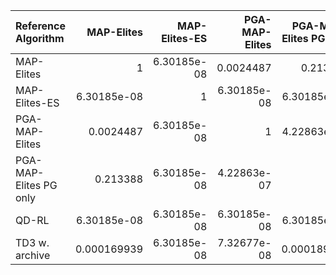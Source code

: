 | Reference Algorithm    |   MAP-Elites |   MAP-Elites-ES |   PGA-MAP-Elites |   PGA-MAP-Elites PG only |       QD-RL |   TD3 w. archive |
|:-----------------------|-------------:|----------------:|-----------------:|-------------------------:|------------:|-----------------:|
| MAP-Elites             |  1           |     6.30185e-08 |      0.0024487   |              0.213388    | 6.30185e-08 |      0.000169939 |
| MAP-Elites-ES          |  6.30185e-08 |     1           |      6.30185e-08 |              6.30185e-08 | 6.30185e-08 |      6.30185e-08 |
| PGA-MAP-Elites         |  0.0024487   |     6.30185e-08 |      1           |              4.22863e-07 | 6.30185e-08 |      7.32677e-08 |
| PGA-MAP-Elites PG only |  0.213388    |     6.30185e-08 |      4.22863e-07 |              1           | 6.30185e-08 |      0.000189279 |
| QD-RL                  |  6.30185e-08 |     6.30185e-08 |      6.30185e-08 |              6.30185e-08 | 1           |      6.30185e-08 |
| TD3 w. archive         |  0.000169939 |     6.30185e-08 |      7.32677e-08 |              0.000189279 | 6.30185e-08 |      1           |